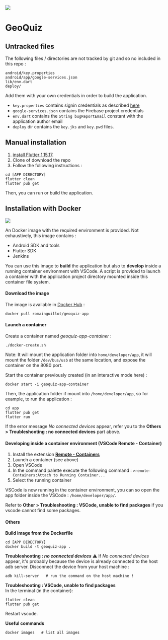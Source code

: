 ![](https://raw.githubusercontent.com/GeoQuiz-v2/documents/master/client_app_logo/logo_128.png)

# GeoQuiz


## Untracked files
The following files / directories are not tracked by git and so no included in this repo :
```
android/key.properties
android/app/google-services.json
lib/env.dart
deploy/
```
Add them with your own credentials in order to build the application.  
- `key.properties` contains signin credentials as described [here](https://flutter.dev/docs/deployment/android#reference-the-keystore-from-the-app)  
- `google-services.json` contains the Firebase project credentials  
- `env.dart` contains the `String bugReportEmail` constant with the application author email
- `deploy` dir contains the `key.jks` and `key.pwd` files.


## Manual installation
1. [install Flutter 1.15.17](https://flutter.dev/docs/get-started/install).
2. Clone of download the repo
3. Follow the following instructions :
```
cd [APP DIRECTORY]
flutter clean
flutter pub get
```

Then, you can run or build the application.

## Installation with Docker
[![](https://raw.githubusercontent.com/GeoQuiz-v2/documents/master/res/docker.png)](https://docs.docker.com/)

An Docker image with the required environment is provided. Not exhaustively, this image contains :
- Android SDK and tools
- Flutter SDK
- Jenkins

You can use this image to **build** the application but also to **develop** inside a running container environment with VSCode. A script is provided to launch a container with the application project directory mounted inside this container file system.

#### Download the image
The image is available in [Docker Hub](https://hub.docker.com/repository/docker/romainguillot/geoquiz) :
```
docker pull romainguillot/geoquiz-app
```

#### Launch a container
Create a container named *geoquiz-app-container* :
```
./docker-create.sh
```
Note: It will mount the application folder into `home/developer/app`, it will mount the folder `/dev/bus/usb` at the same location, and expose the container on the 8080 port.

Start the container previously created (in an interactive mode here)  :
```
docker start -i geoquiz-app-container
```

Then, the application folder if mount into `/home/developer/app`, so for example, to run the application :
```
cd app
flutter pub get
flutter run
```

If the error message *No connected devices* appear, refer you to the **Others > Troubleshooting : no connected devices** part above.


#### Developing inside a container environment (VSCode Remote - Container)

1. Install the extension **[Remote - Containers](https://marketplace.visualstudio.com/items?itemName=ms-vscode-remote.remote-containers)**
2. Launch a container (see above)
3. Open VSCode
4. In the command palette execute the following command : `>remote-Containers:Attach to Running Container...`
5. Select the running container

VSCode is now running in the container environment, you can so open the app folder inside the VSCode : `/home/developer/app/`.

Refer to **Other > Troubleshooting : VSCode, unable to find packages** if you vscode cannot find some packages.

#### Others
**Build image from the Dockerfile**  
```
cd [APP DIRECTORY]
docker build -t geoquiz-app .
```

**Troubleshooting : *no connected devices***
⚠️  If *No connected devices* appear, it's probably because the device is already connected to the host adb server. Disconnect the device from your host machine :
```
adb kill-server   # run the command on the host machine !
```

**Troubleshooting : VSCode, unable to find packages**  
In the terminal (in the container):
```
flutter clean
flutter pub get
```
Restart vscode.

**Useful commands**  
```
docker images   # list all images
```
